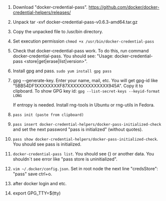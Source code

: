 1. Download "docker-credential-pass". https://github.com/docker/docker-credential-helpers/releases/

2. Unpack tar -xvf docker-credential-pass-v0.6.3-amd64.tar.gz

3. Copy the unpacked file to /usr/bin directory.

4. Set execution permission `chmod +x /usr/bin/docker-credential-pass` 

5. Check that docker-credential-pass work. To do this, run command docker-credential-pass. You should see: "Usage: docker-credential-pass <store|get|erase|list|version>".

6. Install gpg and pass. `sudo yum install gpg pass`

7. gpg --generate-key. Enter your name, mail, etc. You will get gpg-id like "5BB54DF1XXXXXXXXF87XXXXXXXXXXXXXX945A". Copy it to clipboard. To show GPG key id: `gpg --list-secret-keys --keyid-format LONG`

    If entropy is needed. Install rng-tools in Ubuntu or rng-utils in Fedora.

8. `pass init (paste from clipboard)`

9. `pass insert docker-credential-helpers/docker-pass-initialized-check` and set the next password "pass is initialized" (without quotes).

10. `pass show docker-credential-helpers/docker-pass-initialized-check`. You should see pass is initialized.

11. `docker-credential-pass list`. You should see {} or another data. You shouldn`t see error like "pass store is uninitialized".

12. `vim ~/.docker/config.json`. Set in root node the next line "credsStore": "pass" save ctrl+o.

13. after docker login and etc.

14. export GPG_TTY=$(tty)
